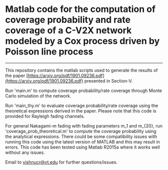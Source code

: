 # Matlab code for the computation of coverage probability and rate coverage of a C-V2X network modeled by a Cox process driven by Poisson line process
---
This repository contains the matlab scripts used to generate the results of the paper [https://arxiv.org/pdf/1901.09236.pdf](https://arxiv.org/pdf/1901.09236.pdf) presented in Section-V. 


Run 'main.m' to compute coverage probability/rate coverage through Monte Carlo simulation of the network. 

Run 'main_thy.m' to evaluate coverage probability/rate coverage using the theoretical expressions derived in the paper. Please note that this code is provided for Rayleigh fading channels.

For general Nakagami-m fading with fading parameters m_1 and m_{20}, run 'coverage_prob_theoretical.m' to compute the coverage probability using the analytical expressions. There could be some compatibility issues with running this code using the latest version of MATLAB and this may result in errors. This code has been tested using Matlab R2015a where it works well without any issues.

Email to vishnucr@vt.edu for further questions/issues.

